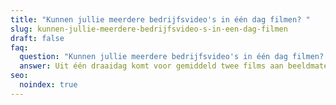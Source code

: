 ```yaml
---
title: "Kunnen jullie meerdere bedrijfsvideo's in één dag filmen? "
slug: kunnen-jullie-meerdere-bedrijfsvideo-s-in-een-dag-filmen
draft: false
faq:
  question: "Kunnen jullie meerdere bedrijfsvideo's in één dag filmen? "
  answer: Uit één draaidag komt voor gemiddeld twee films aan beeldmateriaal.
seo:
  noindex: true
---
```

